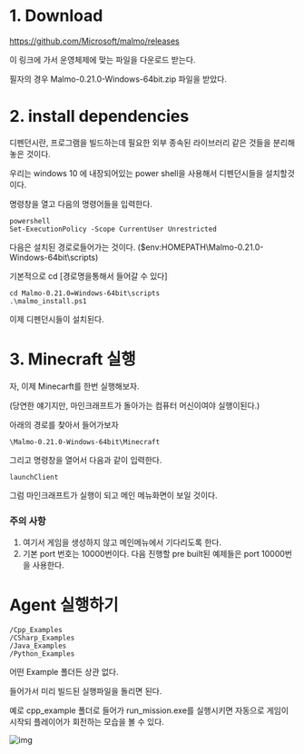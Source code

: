 # 1. Download

https://github.com/Microsoft/malmo/releases

이 링크에 가서 운영체제에 맞는 파일을 다운로드 받는다.

필자의 경우 Malmo-0.21.0-Windows-64bit.zip 파일을 받았다.


# 2. install dependencies 

디펜던시란, 프로그램을 빌드하는데 필요한 외부 종속된 라이브러리 같은 것들을 분리해 놓은 것이다.

우리는 windows 10 에 내장되어있는 power shell을 사용해서 디펜던시들을 설치할것이다.

명령창을 열고 다음의 명령어들을 입력한다.
```
powershell 
Set-ExecutionPolicy -Scope CurrentUser Unrestricted
```

다음은 설치된 경로로들어가는 것이다. ($env:HOMEPATH\Malmo-0.21.0-Windows-64bit\scripts)

기본적으로 cd [경로명을통해서 들어갈 수 있다]

```
cd Malmo-0.21.0=Windows-64bit\scripts
.\malmo_install.ps1
```

이제 디펜던시들이 설치된다.

# 3. Minecraft 실행

자, 이제 Minecarft를 한번 실행해보자.

(당연한 얘기지만, 마인크래프트가 돌아가는 컴퓨터 머신이여야 실행이된다.)

아래의 경로를 찾아서 들어가보자
```
\Malmo-0.21.0-Windows-64bit\Minecraft
```

그리고 명령창을 열어서 다음과 같이 입력한다.

```
launchClient
```

그럼 마인크래프트가 실행이 되고 메인 메뉴화면이 보일 것이다.

### 주의 사항 

1. 여기서 게임을 생성하지 않고 메인메뉴에서 기다리도록 한다.
2. 기본 port 번호는 10000번이다. 다음 진행할 pre built된 예제들은 port 10000번을 사용한다.

# Agent 실행하기

```
/Cpp_Examples
/CSharp_Examples
/Java_Examples
/Python_Examples
```

어떤 Example 폴더든 상관 없다.

들어가서 미리 빌드된 실행파일을 돌리면 된다.

예로 cpp_example 폴더로 들어가  run_mission.exe를 실행시키면 
자동으로 게임이 시작되 플레이어가 회전하는 모습을 볼 수 있다.

![img](https://jvkgfw.dm2302.livefilestore.com/y4m-iHLl30XkQ5WDwDYbhkfFx2spdErmInnPNZOY4ib1Ja3z5puI4PJtQwf8Gsml_VLBriaEkXZEhz2d1vFGagPqLkOOYe4OG2ZCR4wGyoNnt3GCBph5cgSw5rA9e1YQsUb2-Z6DvbK-KEdj_ma2qJdVad7NFUVrolZoI0etw7IOnyuee1gDq6E3T6xV6hmBl-Q9Zj5yG4LO5JeF0EWRQG73Q/Malmo_tutorial.bmp?psid=1)

